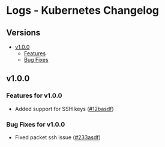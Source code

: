 # Logs - Kubernetes Changelog

## Versions

- [v1.0.0](#v100)
  - [Features](#bug-fixes-for-v100)
  - [Bug Fixes](#bug-fixes-for-v100)

## v1.0.0

### Features for v1.0.0

* Added support for SSH keys ([#12basdf](https://www.google.com))

### Bug Fixes for v1.0.0

* Fixed packet ssh issue ([#233asdf](https://www.google.com))
